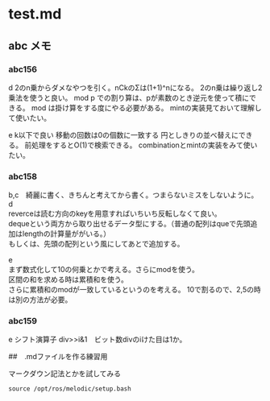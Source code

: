 # test.md


## abc メモ

### abc156
d
2のn乗からダメなやつを引く。nCkのΣは(1+1)^nになる。
2のn乗は繰り返し2乗法を使うと良い。
mod p での割り算は、pが素数のとき逆元を使って積にできる。
mod は掛け算をする度にやる必要がある。
mintの実装見ておいて理解して使いたい。

e
k以下で良い
移動の回数は0の個数に一致する
円としきりの並べ替えにできる。
前処理をするとO(1)で検索できる。
combinationとmintの実装をみて使いたい。


### abc158
b,c　綺麗に書く、きちんと考えてから書く。つまらないミスをしないように。  
d   
reverceは読む方向のkeyを用意すればいちいち反転しなくて良い。  
dequeという両方から取り出せるデータ型にする。（普通の配列はqueで先頭追加はlengthの計算量ががいる。）  
もしくは、先頭の配列という風にしてあとで追加する。

e  
まず数式化して10の何乗とかで考える。さらにmodを使う。  
区間の和を求める時は累積和を使う。  
さらに累積和のmodが一致しているというのを考える。
10で割るので、2,5の時は別の方法が必要。  

### abc159
e
シフト演算子 div>>i&1　ビット数divのiけた目は1か。  


##　.mdファイルを作る練習用

マークダウン記法とかを試してみる

```
source /opt/ros/melodic/setup.bash
```

